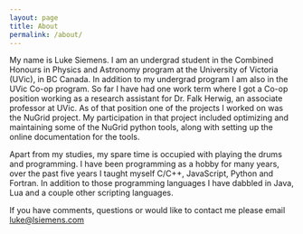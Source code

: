 ```yaml
---
layout: page
title: About
permalink: /about/
---
```


My name is Luke Siemens. I am an undergrad student in the Combined Honours in Physics and Astronomy program at the University of Victoria (UVic), in BC Canada. In addition to my undergrad program I am also in the UVic Co-op program. So far I have had one work term where I got a Co-op position working as a research assistant for Dr. Falk Herwig, an associate professor at UVic. As of that position one of the projects I worked on was the NuGrid project. My participation in that project included optimizing and maintaining some of the NuGrid python tools, along with setting up the online documentation for the tools.

Apart from my studies, my spare time is occupied with playing the drums and programming. I have been programming as a hobby for many years, over the past five years I taught myself C/C++, JavaScript, Python and Fortran. In addition to those programming languages I have dabbled in Java, Lua and a couple other scripting languages.

If you have comments, questions or would like to contact me please email <luke@lsiemens.com>